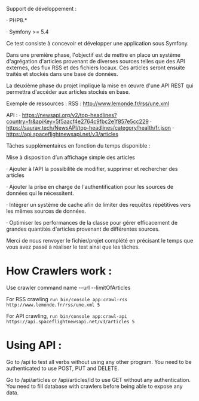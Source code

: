 Support de développement :

· PHP8.*

· Symfony >= 5.4

Ce test consiste à concevoir et développer une application sous Symfony.

Dans une première phase, l'objectif est de mettre en place un système d'agrégation d'articles provenant de diverses sources telles que des API externes, des flux RSS et des fichiers locaux. Ces articles seront ensuite traités et stockés dans une base de données.

La deuxième phase du projet implique la mise en œuvre d'une API REST qui permettra d'accéder aux articles stockés en base.

Exemple de ressources : RSS : http://www.lemonde.fr/rss/une.xml

API : · https://newsapi.org/v2/top-headlines?country=fr&apiKey=5f5aacf4e2764c9fbc2e1f857e5cc229 · https://saurav.tech/NewsAPI/top-headlines/category/health/fr.json · https://api.spaceflightnewsapi.net/v3/articles

Tâches supplémentaires en fonction du temps disponible :

Mise à disposition d’un affichage simple des articles

· Ajouter à l’API la possibilité de modifier, supprimer et rechercher des articles

· Ajouter la prise en charge de l'authentification pour les sources de données qui le nécessitent.

· Intégrer un système de cache afin de limiter des requêtes répétitives vers les mêmes sources de données.

· Optimiser les performances de la classe pour gérer efficacement de grandes quantités d'articles provenant de différentes sources.

Merci de nous renvoyer le fichier/projet complété en précisant le temps que vous avez passé à réaliser le test ainsi que les tâches. 


# How Crawlers work : 

Use crawler command name --url --limitOfArticles

For RSS crawling `run bin/console app:crawl-rss http://www.lemonde.fr/rss/une.xml 5`

For API crawling, `run bin/console app:crawl-api https://api.spaceflightnewsapi.net/v3/articles 5`

# Using API : 

Go to /api to test all verbs without using any other program. You need to be authenticated to use POST, PUT and DELETE.

Go to /api/articles or /api/articles/id to use GET without any authentication. You need to fill database with crawlers before being able to expose any data.